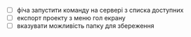 - [ ] фіча запустити команду на сервері з списка доступних
- [ ] експорт проекту з меню гол екрану
- [ ] вказувати можливість папку для збереження
